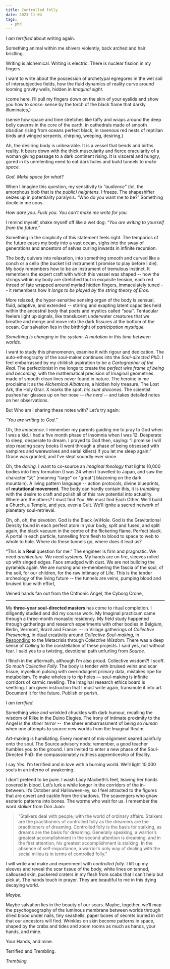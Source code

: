 ```yaml
---
title: Controlled folly
date: 2023-11-04
tags:
  - phd
---
```

I _am terrified_ about writing again. 

Something animal within me shivers violently, back arched and hair bristling. 

Writing is alchemical. Writing is electric. There is nuclear fission in my fingers. 

I want to write about the possession of archetypal egregores in the wet soil of intersubjective fields, how the fluid dynamics of reality curve around looming gravity wells, hidden in _Imaginal sight._ 

(come here, i’ll pull my fingers down on the skin of your eyelids and show you how to _sense:_ sense by the torch of the black flame that darkly illuminates,) 

(sense how space and time stretches like taffy and wraps around the deep belly caverns in the core of the earth, in cathedrals made of smooth obsidian rising from oceans perfect black, in ravenous red nests of reptilian birds and winged serpents, chirping, weeping, desiring,)

Ah, the desiring body is unbearable. It is a vessel that bends and births reality. It bears down with the thick muscularity and fierce oracularity of a woman giving passage to a dark continent rising. It is visceral and hungry, gored in its unrelenting need to eat dark holes and build tunnels to _make space._ 

_God. Make space for what?_ 

When I imagine this question, my sensitivity to _“audience”_ (lol, the amorphous blob that is _the public) heightens._ I freeze. The shapeshifter seizes up in potentiality paralysis. “Who do you want me to be?” Something docile in me coos. 

_How dare you. Fuck you. You can’t make me write for you._ 

I remind myself, shake myself off like a wet dog: _“You are writing to yourself from the future.”_ 

Something in the simplicity of this statement feels right. The temporics of the future eases my body into a vast ocean, sighs into the sway of generations and ancestors of selves curling inwards in infinite recursion. 

The body quivers into relaxation, into something smooth and curved like a conch or a cello (the bucket list instrument I promise to play before I die). My body remembers how to be an instrument of tremulous instinct. It remembers the expert craft with which this vessel was shaped -- how the strings within my body are stretched taut in exquisite tension, each red thread of fate wrapped around myriad hidden fingers, immaculately tuned -- it remembers how _it longs to be played by the string theory of Eros._ 

More relaxed, the hyper-sensitive sensing organ of the body is sensual, fluid, adaptive, and extended -- stirring and exapting latent capacities held within the ancestral body that poets and mystics called _“soul_”. Tentacular feelers light up signals, like translucent underwater creatures that we breathe and merge and move into the dark fissures at the bottom of the ocean. Our salvation lies in the birthright of _participation mystique._ 

_Something is changing in the system. A mutation in this time between worlds._ 

I want to study this phenomenon, examine it with rigour and dedication. The auto-ethnography of the soul-maker continues into the _Soul-directed PhD_. I feel embarrassed by my childish aspiration to be a _Cartographer of the Real._ The perfectionist in me longs to create the _perfect wire frame of being and becoming,_ with the mathematical precision of Imaginal geometries made of smooth clean lines never found in nature. The heroine in me proclaims it as the _Alchemical Albatross,_ a hidden holy treasure. The Lost Ark, the Holy Grail. X marks the spot. _hic sunt dracones._ The scientist pushes her glasses up on her nose -- _the nerd_ -- and takes detailed notes on her observations. 

But Who am I sharing these notes with? Let’s try again:

_“You are writing to God.”_ 

Oh, the _innocence_. I remember my parents guiding me to pray to God when I was a kid. I had a five month phase of insomnia when I was 12. Desperate to sleep, desperate to dream. I prayed to God then, saying: “I promise I will stop reading scary books (I went through a phase of being obsessed with vampires and werewolves and serial killers) if you let me sleep again.” Grace was granted, and I’ve slept soundly ever since. 

Oh, the _daring._ I want to co-source an _Imaginal theology_ that lights 10,000 bodies into fiery formation (I was 24 when I travelled to Japan, and saw the character “大” \[meaning "large" or "great"] blazoning on the dark mountain). A living pattern language -- action protocols, divine blueprints, of **mutational movement**. The body can hardly contain this, it is _trembling_ with the desire to craft and polish all of this raw potential into actuality. Where are the others? I must find You. We must find Each Other. We’ll build a Church, a Temple, and yes, even a Cult. We’ll ignite a sacred network of planetary soul-retrieval. 

Oh, oh, oh, the _devotion._ God is the Black (w)Hole. God is the Gravitational Density found in each perfect atom in your body, split and fused, and split again, the black vacuum in the centre of the flickering flame. Perfect black. A portal in each particle, tunnelling from flesh to blood to space to web to whole to hole. Where do these tunnels go, where does it lead us?  
  
“This is a **Real** question for me.” The engineer is firm and pragmatic. We need _architecture._ We need _systems._ My hands are on fire, sleeves rolled up with singed edges. Face smudged with dust. We are not building the pyramids again. We are nursing and re-membering the fascia of the soul, of the soil, for our children, for the raw intimacy of Life. This is the tender archeology of the living future -- the tunnels are veins, pumping blood and bruised blue with effort, 

Veined hands fan out from the Chthonic Angel, the Cyborg Crone,

---

My **three-year soul-directed masters** has come to ritual completion. I diligently studied and did my course work. My Imaginal practicum came through a three-month monastic residency. My field study happened through gatherings and research experiments with other bodies in Belgium, Berlin, Vermont, Brazil and France  -- in Village gatherings of _Collective Presencing,_ in [ritual creativity](https://www.youtube.com/watch?v=lcK-fu6BtZ0) around _Collective Soul-making_, in [Responding](https://www.youtube.com/watch?v=vB9LRfAPASQ) to the Metacrisis through _Collective Wisdom_. There was a deep sense of _Calling_ to the constellation of these projects. I said yes, not without fear. I said yes to a twisting, devotional path unfurling from _Source._ 

I flinch in the aftermath, although I’m also proud. Collective wisdom?! I scoff. _So much_ _Collective Folly._ The body is tender with bruised veins and scar tissue, mycelium pulsing with overindulgent primary data, mistakes ripe for metabolism. To make wholes is to rip holes — soul-making is infinite corridors of karmic ravelling. The Imaginal research ethics board is seething. I am given instruction that I must write again, transmute it into art. Document it for the future. Publish or perish.

_I am terrified._ 

Something wise and wrinkled chuckles with dark humour, recalling the wisdom of Rilke in the Duino Elegies. The irony of intimate proximity to the Angel is the _sheer terror_ --  the sheer embarrassment of being so _human_ when one attempts to source new worlds from the Imaginal Realm. 

Art-making is humiliating. Every moment of mis-alignment seared painfully onto the soul. The Source advisory nods: remember, a good teacher humbles you to the ground. I am invited to enter a new phase of the Soul-Directed PhD: the compassionately ruthless apprenticeship of Reality. 

I say _Yes_. I’m terrified and in love with a burning world. We’ll light 10,000 souls in an inferno of awakening. 

I don’t pretend to be pure. I wash Lady Macbeth’s feet, leaving her hands covered in blood. Let’s lurk a while longer in the corridors of the in-between. It’s October and Halloween-ey, so I feel attracted to the figures that are covert and cackle from the shadows. The scavengers who gnaw esoteric patterns into bones. The worms who wait for us. I remember the word _stalker_ from Don Juan: 

> "Stalkers deal with people, with the world of ordinary affairs. Stalkers are the practitioners of controlled folly as the dreamers are the practitioners of dreaming. Controlled folly is the basis for stalking, as dreams are the basis for dreaming. Generally speaking, a warrior’s greatest accomplishment in the second attention is dreaming, and in the first attention, his greatest accomplishment is stalking. In the absence of self-importance, a warrior’s only way of dealing with the social milieu is in terms of controlled folly.”

I will write and make and experiment with _controlled folly_. I lift up my sleeves and reveal the scar tissue of the body, white lines on tanned, calloused skin, puckered craters in my flesh from scabs that I can’t help but pick at. The hands touch in prayer. They are beautiful to me in this dying decaying world. 

_Maybe._ 

Maybe salvation lies in the beauty of our scars. Maybe, together, we’ll map the psychogeography of the luminous membrane between worlds through dried blood under nails, tiny seashells, paper bones of secrets buried in dirt that our ancestors will find. Wrinkles on skin become patterns in space, shaped by the crabs and tides and zoom rooms as much as hands, your hands, and mine. 

Your Hands, and mine. 

Terrified and Trembling. 

_Trembling._
